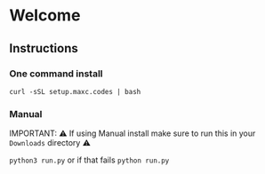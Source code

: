 # Welcome

## Instructions

### One command install
```
curl -sSL setup.maxc.codes | bash
```
### Manual

IMPORTANT: ⚠️ If using Manual install make sure to run this in your `Downloads` directory ⚠️

```python3 run.py```
or if that fails
```python run.py```
